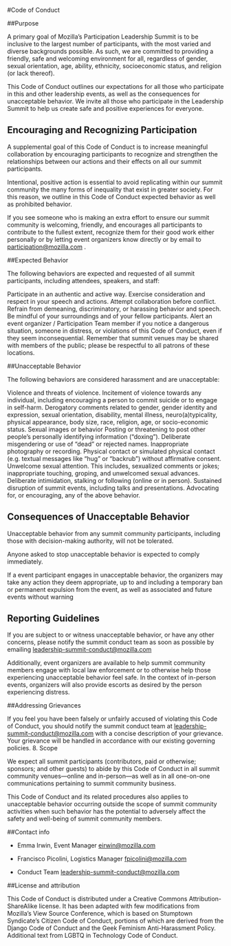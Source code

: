         
#Code of Conduct

##Purpose

A primary goal of Mozilla’s Participation Leadership Summit is to be inclusive to the largest number of participants, with the most varied and diverse backgrounds possible. As such, we are committed to providing a friendly, safe and welcoming environment for all, regardless of gender, sexual orientation, age, ability, ethnicity, socioeconomic status, and religion (or lack thereof).

This Code of Conduct outlines our expectations for all those who participate in this and other leadership events, as well as the consequences for unacceptable behavior.
We invite all those who participate in the Leadership Summit to help us create safe and positive experiences for everyone.

## Encouraging and Recognizing Participation

A supplemental goal of this Code of Conduct is to increase meaningful collaboration by encouraging participants to recognize and strengthen the relationships between our actions and their effects on all our summit participants.

Intentional, positive action is essential to avoid replicating within our summit community the many forms of inequality that exist in greater society. For this reason, we outline in this Code of Conduct expected behavior as well as prohibited behavior.

If you see someone who is making an extra effort to ensure our summit community is welcoming, friendly, and encourages all participants to contribute to the fullest extent, recognize them for their good work either personally or by letting event organizers know directly or by email to participation@mozilla.com .

##Expected Behavior

The following behaviors are expected and requested of all summit participants, including attendees, speakers, and staff:

Participate in an authentic and active way.
Exercise consideration and respect in your speech and actions.
Attempt collaboration before conflict.
Refrain from demeaning, discriminatory, or harassing behavior and speech.
Be mindful of your surroundings and of your fellow participants. Alert an event organizer / Participation Team member if you notice a dangerous situation, someone in distress, or violations of this Code of Conduct, even if they seem inconsequential.
Remember that summit venues may be shared with members of the public; please be respectful to all patrons of these locations.

##Unacceptable Behavior

The following behaviors are considered harassment and are unacceptable:

Violence and threats of violence.
Incitement of violence towards any individual, including encouraging a person to commit suicide or to engage in self-harm.
Derogatory comments related to gender, gender identity and expression, sexual orientation, disability, mental illness, neuro(a)typicality, physical appearance, body size, race, religion, age, or socio-economic status.
Sexual images or behavior
Posting or threatening to post other people’s personally identifying information (“doxing”).
Deliberate misgendering or use of “dead” or rejected names.
Inappropriate photography or recording.
Physical contact or simulated physical contact (e.g. textual messages like “hug” or “backrub”) without affirmative consent.
Unwelcome sexual attention. This includes, sexualized comments or jokes; inappropriate touching, groping, and unwelcomed sexual advances.
Deliberate intimidation, stalking or following (online or in person).
Sustained disruption of summit events, including talks and presentations.
Advocating for, or encouraging, any of the above behavior.

## Consequences of Unacceptable Behavior

Unacceptable behavior from any summit community participants, including those with decision-making authority, will not be tolerated.

Anyone asked to stop unacceptable behavior is expected to comply immediately.

If a event participant engages in unacceptable behavior, the organizers may take any action they deem appropriate, up to and including a temporary ban or permanent expulsion from the event, as well as associated and future events without warning

## Reporting Guidelines

If you are subject to or witness unacceptable behavior, or have any other concerns, please notify the summit conduct team as soon as possible by emailing leadership-summit-conduct@mozilla.com

Additionally, event organizers are available to help summit community members engage with local law enforcement or to otherwise help those experiencing unacceptable behavior feel safe. In the context of in-person events, organizers will also provide escorts as desired by the person experiencing distress.

##Addressing Grievances

If you feel you have been falsely or unfairly accused of violating this Code of Conduct, you should notify the summit conduct team at [leadership-summit-conduct@mozilla.com](mailto:leadership-summit-conduct@mozilla.com)
with a concise description of your grievance. Your grievance will be handled in accordance with our existing governing policies.
8. Scope

We expect all summit participants (contributors, paid or otherwise; sponsors; and other guests) to abide by this Code of Conduct in all summit community venues—online and in-person—as well as in all one-on-one communications pertaining to summit community business.

This Code of Conduct and its related procedures also applies to unacceptable behavior occurring outside the scope of summit community activities when such behavior has the potential to adversely affect the safety and well-being of summit community members.

##Contact info

* Emma Irwin, Event Manager
[eirwin@mozilla.com](eirwin@mozilla.com)

* Francisco Picolini, Logistics Manager [fpicolini@mozilla.com](fpicolini@mozilla.com)

* Conduct Team [leadership-summit-conduct@mozilla.com](leadership-summit-conduct@mozilla.com)

##License and attribution

This Code of Conduct is distributed under a Creative Commons Attribution-ShareAlike license.
It has been adapted with few modifications from Mozilla’s View Source Conference, which is based on Stumptown Syndicate’s Citizen Code of Conduct, portions of which are derived from the Django Code of Conduct and the Geek Feminism Anti-Harassment Policy. Additional text from LGBTQ in Technology Code of Conduct.
            

